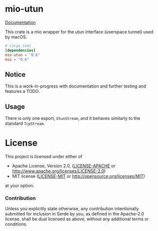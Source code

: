 # mio-utun

[Documentation](https://docs.rs/mio-utun)

This crate is a mio wrapper for the utun interface (userspace tunnel) used by macOS.

[mio]: https://github.com/carllerche/mio

```toml
# Cargo.toml
[dependencies]
mio-utun = "0.6"
mio = "0.6"
```

## Notice

This is a work-in-progress with documentation and further testing and features a TODO.

## Usage

There is only one export, `UtunStream`, and it behaves similarly to the standard
`TcpStream`.


# License

This project is licensed under either of

 * Apache License, Version 2.0, ([LICENSE-APACHE](LICENSE-APACHE) or
   http://www.apache.org/licenses/LICENSE-2.0)
 * MIT license ([LICENSE-MIT](LICENSE-MIT) or
   http://opensource.org/licenses/MIT)

at your option.

### Contribution

Unless you explicitly state otherwise, any contribution intentionally submitted
for inclusion in Serde by you, as defined in the Apache-2.0 license, shall be
dual licensed as above, without any additional terms or conditions.

